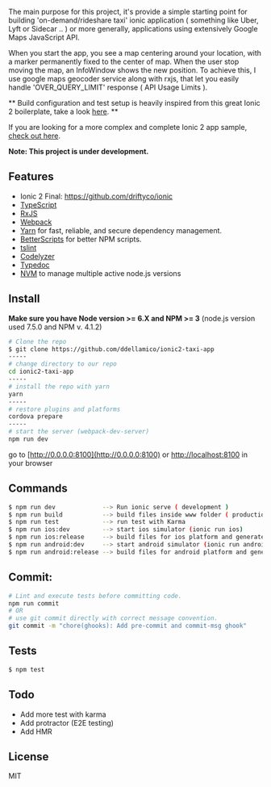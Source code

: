 <plugin name="cordova-plugin-googlemaps" spec="https://github.com/phonegap-googlemaps-plugin/cordova-plugin-googlemaps">
    <variable name="API_KEY_FOR_ANDROID" value="AIzaSyBlEvVLjNRwDyd2vNECoBSsS6v_yEYc0m0" />
    <variable name="API_KEY_FOR_IOS" value="AIzaSyBlOXsfHGBOwzQyoVs-fkrjo9LC8K3GeI0" />
</plugin>

The main purpose for this project, it's provide a simple starting point for building 'on-demand/rideshare taxi' ionic application ( something like Uber, Lyft or Sidecar .. ) or more generally, applications using extensively Google Maps JavaScript API. 

When you start the app, you see a map centering around your location, with a marker permanently fixed to the center of map. 
When the user stop moving the map, an InfoWindow shows the new position. To achieve this, I use google maps geocoder service along with rxjs, that let you easily handle 'OVER_QUERY_LIMIT' response ( API Usage Limits ).

** Build configuration and test setup is heavily inspired from this great Ionic 2 boilerplate, take a look [here](https://github.com/marcoturi/ionic2-boilerplate). ** 

If you are looking for a more complex and complete Ionic 2 app sample, [check out here](https://github.com/ddellamico/ionic-conference-app).

**Note: This project is under development.**
 
## Features
  * Ionic 2 Final: <https://github.com/driftyco/ionic>
  * [TypeScript](http://www.typescriptlang.org/)
  * [RxJS](https://github.com/Reactive-Extensions/RxJS)
  * [Webpack](http://webpack.github.io/)
  * [Yarn](https://github.com/yarnpkg/yarn) for fast, reliable, and secure dependency management.
  * [BetterScripts](https://github.com/benoror/better-npm-run) for better NPM scripts.
  * [tslint](https://github.com/palantir/tslint)
  * [Codelyzer](https://github.com/mgechev/codelyzer)
  * [Typedoc](https://github.com/TypeStrong/typedoc)
  * [NVM](https://github.com/creationix/nvm) to manage multiple active node.js versions

## Install
  **Make sure you have Node version >= 6.X and NPM >= 3** (node.js version used 7.5.0 and NPM v. 4.1.2)
  
  ```bash
  # Clone the repo
  $ git clone https://github.com/ddellamico/ionic2-taxi-app
  -----
  # change directory to our repo
  cd ionic2-taxi-app
  -----
  # install the repo with yarn
  yarn
  -----
  # restore plugins and platforms
  cordova prepare
  -----
  # start the server (webpack-dev-server)
  npm run dev
  ```
  
  go to [http://0.0.0.0:8100](http://0.0.0.0:8100) or [http://localhost:8100](http://localhost:8100) in your browser
  
## Commands
  ```bash
  $ npm run dev             --> Run ionic serve ( development )
  $ npm run build           --> build files inside www folder ( production )
  $ npm run test            --> run test with Karma
  $ npm run ios:dev         --> start ios simulator (ionic run ios)
  $ npm run ios:release     --> build files for ios platform and generate xcodeproj (ionic build ios)
  $ npm run android:dev     --> start android simulator (ionic run android)
  $ npm run android:release --> build files for android platform and generate apk (ionic build android)
  ```
  
## Commit:
  ```sh
  # Lint and execute tests before committing code.
  npm run commit
  # OR
  # use git commit directly with correct message convention.
  git commit -m "chore(ghooks): Add pre-commit and commit-msg ghook"
  ```

## Tests

```sh
$ npm test
```

## Todo

* Add more test with karma 
* Add protractor (E2E testing)
* Add HMR

## License

MIT
